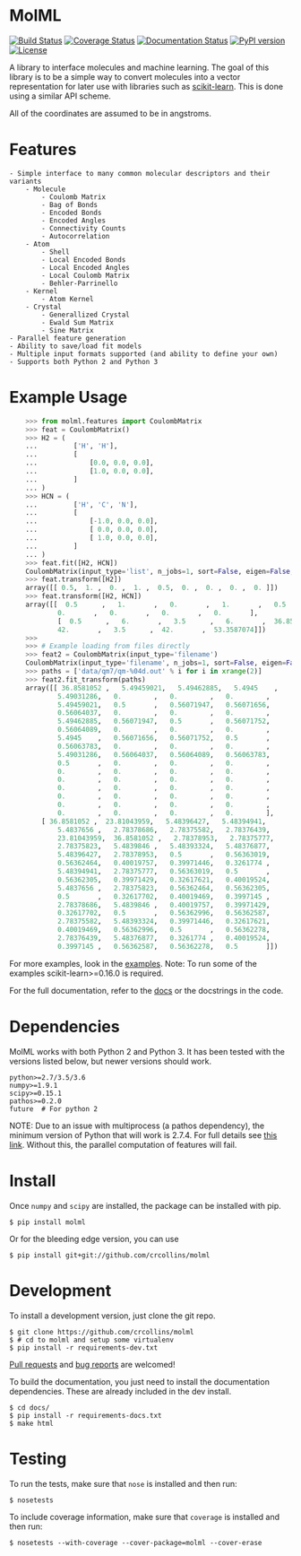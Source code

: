 MolML
=====
[![Build Status](https://travis-ci.org/crcollins/molml.svg?branch=master)](https://travis-ci.org/crcollins/molml)
[![Coverage Status](https://coveralls.io/repos/github/crcollins/molml/badge.svg?branch=master)](https://coveralls.io/github/crcollins/molml?branch=master)
[![Documentation Status](https://readthedocs.org/projects/molml/badge/?version=latest)](http://molml.readthedocs.io/en/latest/?badge=latest)
[![PyPI version](https://img.shields.io/pypi/v/MolML.svg?style=flat)](http://pypi.python.org/pypi/MolML)
[![License](https://img.shields.io/pypi/l/MolML.svg?style=flat)](https://github.com/crcollins/molml/blob/master/LICENSE.txt)

A library to interface molecules and machine learning. The goal of this library is to be a simple way to convert molecules into a vector representation for later use with libraries such as [scikit-learn](http://scikit-learn.org/). This is done using a similar API scheme.

All of the coordinates are assumed to be in angstroms.


Features
========


    - Simple interface to many common molecular descriptors and their variants
        - Molecule
            - Coulomb Matrix
            - Bag of Bonds
            - Encoded Bonds
            - Encoded Angles
            - Connectivity Counts
            - Autocorrelation
        - Atom
            - Shell
            - Local Encoded Bonds
            - Local Encoded Angles
            - Local Coulomb Matrix
            - Behler-Parrinello
        - Kernel
            - Atom Kernel
        - Crystal
            - Generallized Crystal
            - Ewald Sum Matrix
            - Sine Matrix
    - Parallel feature generation
    - Ability to save/load fit models
    - Multiple input formats supported (and ability to define your own)
    - Supports both Python 2 and Python 3


Example Usage
=============

```python
    >>> from molml.features import CoulombMatrix
    >>> feat = CoulombMatrix()
    >>> H2 = (
    ...         ['H', 'H'],
    ...         [
    ...             [0.0, 0.0, 0.0],
    ...             [1.0, 0.0, 0.0],
    ...         ]
    ... )
    >>> HCN = (
    ...         ['H', 'C', 'N'],
    ...         [
    ...             [-1.0, 0.0, 0.0],
    ...             [ 0.0, 0.0, 0.0],
    ...             [ 1.0, 0.0, 0.0],
    ...         ]
    ... )
    >>> feat.fit([H2, HCN])
    CoulombMatrix(input_type='list', n_jobs=1, sort=False, eigen=False, drop_values=False)
    >>> feat.transform([H2])
    array([[ 0.5,  1. ,  0. ,  1. ,  0.5,  0. ,  0. ,  0. ,  0. ]])
    >>> feat.transform([H2, HCN])
    array([[  0.5      ,   1.       ,   0.       ,   1.       ,   0.5      ,
            0.       ,   0.       ,   0.       ,   0.       ],
            [  0.5      ,   6.       ,   3.5      ,   6.       ,  36.8581052,
            42.       ,   3.5      ,  42.       ,  53.3587074]])
    >>>
	>>> # Example loading from files directly
    >>> feat2 = CoulombMatrix(input_type='filename')
    CoulombMatrix(input_type='filename', n_jobs=1, sort=False, eigen=False, drop_values=False)
    >>> paths = ['data/qm7/qm-%04d.out' % i for i in xrange(2)]
	>>> feat2.fit_transform(paths)
	array([[ 36.8581052 ,   5.49459021,   5.49462885,   5.4945    ,
			5.49031286,   0.        ,   0.        ,   0.        ,
			5.49459021,   0.5       ,   0.56071947,   0.56071656,
			0.56064037,   0.        ,   0.        ,   0.        ,
			5.49462885,   0.56071947,   0.5       ,   0.56071752,
			0.56064089,   0.        ,   0.        ,   0.        ,
			5.4945    ,   0.56071656,   0.56071752,   0.5       ,
			0.56063783,   0.        ,   0.        ,   0.        ,
			5.49031286,   0.56064037,   0.56064089,   0.56063783,
			0.5       ,   0.        ,   0.        ,   0.        ,
			0.        ,   0.        ,   0.        ,   0.        ,
			0.        ,   0.        ,   0.        ,   0.        ,
			0.        ,   0.        ,   0.        ,   0.        ,
			0.        ,   0.        ,   0.        ,   0.        ,
			0.        ,   0.        ,   0.        ,   0.        ,
			0.        ,   0.        ,   0.        ,   0.        ],
		[ 36.8581052 ,  23.81043959,   5.48396427,   5.48394941,
			5.4837656 ,   2.78378686,   2.78375582,   2.78376439,
			23.81043959,  36.8581052 ,   2.78378953,   2.78375777,
			2.78375823,   5.4839846 ,   5.48393324,   5.48376877,
			5.48396427,   2.78378953,   0.5       ,   0.56363019,
			0.56362464,   0.40019757,   0.39971446,   0.3261774 ,
			5.48394941,   2.78375777,   0.56363019,   0.5       ,
			0.56362305,   0.39971429,   0.32617621,   0.40019524,
			5.4837656 ,   2.78375823,   0.56362464,   0.56362305,
			0.5       ,   0.32617702,   0.40019469,   0.3997145 ,
			2.78378686,   5.4839846 ,   0.40019757,   0.39971429,
			0.32617702,   0.5       ,   0.56362996,   0.56362587,
			2.78375582,   5.48393324,   0.39971446,   0.32617621,
			0.40019469,   0.56362996,   0.5       ,   0.56362278,
			2.78376439,   5.48376877,   0.3261774 ,   0.40019524,
			0.3997145 ,   0.56362587,   0.56362278,   0.5       ]])
```

For more examples, look in the [examples](https://github.com/crcollins/molml/tree/master/examples). Note: To run some of the examples scikit-learn>=0.16.0 is required.

For the full documentation, refer to the [docs](http://molml.readthedocs.io) or the docstrings in the code.


Dependencies
============

MolML works with both Python 2 and Python 3. It has been tested with the versions listed below, but newer versions should work.

    python>=2.7/3.5/3.6
    numpy>=1.9.1
    scipy>=0.15.1
    pathos>=0.2.0
    future  # For python 2


NOTE: Due to an issue with multiprocess (a pathos dependency), the minimum version of Python that will work is 2.7.4. For full details see [this link](https://github.com/uqfoundation/multiprocess/issues/11). Without this, the parallel computation of features will fail.


Install
=======

Once `numpy` and `scipy` are installed, the package can be installed with pip.

    $ pip install molml

Or for the bleeding edge version, you can use

    $ pip install git+git://github.com/crcollins/molml


Development
===========

To install a development version, just clone the git repo.

    $ git clone https://github.com/crcollins/molml
    $ # cd to molml and setup some virtualenv
    $ pip install -r requirements-dev.txt

[Pull requests](https://github.com/crcollins/molml/pulls) and [bug reports](https://github.com/crcollins/molml/issues) are welcomed!

To build the documentation, you just need to install the documentation dependencies. These are already included in the dev install.

    $ cd docs/
    $ pip install -r requirements-docs.txt
    $ make html

Testing
=======

To run the tests, make sure that `nose` is installed and then run:

    $ nosetests

To include coverage information, make sure that `coverage` is installed and then run:

    $ nosetests --with-coverage --cover-package=molml --cover-erase

